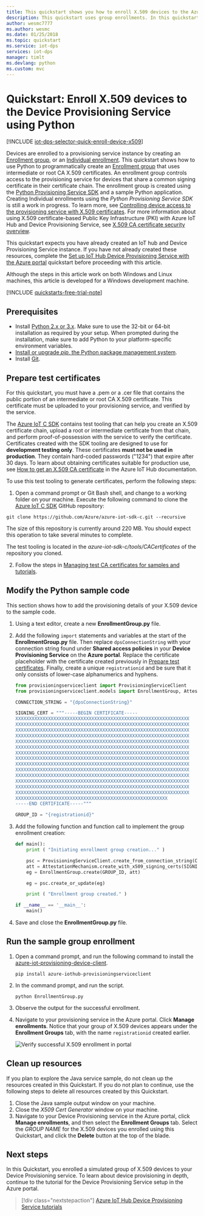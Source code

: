 ```yaml
---
title: This quickstart shows you how to enroll X.509 devices to the Azure Device Provisioning Service using Python | Microsoft Docs
description: This quickstart uses group enrollments. In this quickstart, you will enroll X.509 devices to the Azure IoT Hub Device Provisioning Service using Python
author: wesmc7777
ms.author: wesmc
ms.date: 01/25/2018
ms.topic: quickstart
ms.service: iot-dps
services: iot-dps 
manager: timlt
ms.devlang: python
ms.custom: mvc
---
```


# Quickstart: Enroll X.509 devices to the Device Provisioning Service using Python

[!INCLUDE [iot-dps-selector-quick-enroll-device-x509](../../includes/iot-dps-selector-quick-enroll-device-x509.md)]

Devices are enrolled to a provisioning service instance by creating an [Enrollment group](concepts-service.md#enrollment-group), or an [Individual enrollment](concepts-service.md#individual-enrollment). This quickstart shows how to use Python to programmatically create an [Enrollment group](concepts-service.md#enrollment-group) that uses intermediate or root CA X.509 certificates. An enrollment group controls access to the provisioning service for devices that share a common signing certificate in their certificate chain. The enrollment group is created using the [Python Provisioning Service SDK](https://github.com/Azure/azure-iot-sdk-python/tree/master/provisioning_service_client) and a sample Python application. Creating Individual enrollments using the *Python Provisioning Service SDK* is still a work in progress. To learn more, see [Controlling device access to the provisioning service with X.509 certificates](./concepts-security.md#controlling-device-access-to-the-provisioning-service-with-x509-certificates). For more information about using X.509 certificate-based Public Key Infrastructure (PKI) with Azure IoT Hub and Device Provisioning Service, see [X.509 CA certificate security overview](https://docs.microsoft.com/azure/iot-hub/iot-hub-x509ca-overview).

This quickstart expects you have already created an IoT hub and Device Provisioning Service instance. If you have not already created these resources, complete the [Set up IoT Hub Device Provisioning Service with the Azure portal](./quick-setup-auto-provision.md) quickstart before proceeding with this article.

Although the steps in this article work on both Windows and Linux machines, this article is developed for a Windows development machine.

[!INCLUDE [quickstarts-free-trial-note](../../includes/quickstarts-free-trial-note.md)]


## Prerequisites

- Install [Python 2.x or 3.x](https://www.python.org/downloads/). Make sure to use the 32-bit or 64-bit installation as required by your setup. When prompted during the installation, make sure to add Python to your platform-specific environment variables.
- [Install or upgrade *pip*, the Python package management system](https://pip.pypa.io/en/stable/installing/).
- Install [Git](https://git-scm.com/download/).



## Prepare test certificates

For this quickstart, you must have a .pem or a .cer file that contains the public portion of an intermediate or root CA X.509 certificate. This certificate must be uploaded to your provisioning service, and verified by the service. 

The [Azure IoT C SDK](https://github.com/Azure/azure-iot-sdk-c) contains test tooling that can help you create an X.509 certificate chain, upload a root or intermediate certificate from that chain, and perform proof-of-possession with the service to verify the certificate. Certificates created with the SDK tooling are designed to use for **development testing only**. These certificates **must not be used in production**. They contain hard-coded passwords ("1234") that expire after 30 days. To learn about obtaining certificates suitable for production use, see [How to get an X.509 CA certificate](https://docs.microsoft.com/azure/iot-hub/iot-hub-x509ca-overview#how-to-get-an-x509-ca-certificate) in the Azure IoT Hub documentation.

To use this test tooling to generate certificates, perform the following steps: 
 
1. Open a command prompt or Git Bash shell, and change to a working folder on your machine. Execute the following command to clone the [Azure IoT C SDK](https://github.com/Azure/azure-iot-sdk-c) GitHub repository:
    
  ```cmd/sh
  git clone https://github.com/Azure/azure-iot-sdk-c.git --recursive
  ```

  The size of this repository is currently around 220 MB. You should expect this operation to take several minutes to complete.

  The test tooling is located in the *azure-iot-sdk-c/tools/CACertificates* of the repository you cloned.    

2. Follow the steps in [Managing test CA certificates for samples and tutorials](https://github.com/Azure/azure-iot-sdk-c/blob/master/tools/CACertificates/CACertificateOverview.md). 


## Modify the Python sample code

This section shows how to add the provisioning details of your X.509 device to the sample code. 

1. Using a text editor, create a new **EnrollmentGroup.py** file.

1. Add the following `import` statements and variables at the start of the **EnrollmentGroup.py** file. Then replace `dpsConnectionString` with your connection string found under **Shared access policies** in your **Device Provisioning Service** on the **Azure portal**. Replace the certificate placeholder with the certificate created previously in [Prepare test certificates](quick-enroll-device-x509-python.md#prepare-test-certificates). Finally, create a unique `registrationid` and be sure that it only consists of lower-case alphanumerics and hyphens.  
   
    ```python
    from provisioningserviceclient import ProvisioningServiceClient
    from provisioningserviceclient.models import EnrollmentGroup, AttestationMechanism

    CONNECTION_STRING = "{dpsConnectionString}"

    SIGNING_CERT = """-----BEGIN CERTIFICATE-----
    XXXXXXXXXXXXXXXXXXXXXXXXXXXXXXXXXXXXXXXXXXXXXXXXXXXXXXXXXXXXXXXX
    XXXXXXXXXXXXXXXXXXXXXXXXXXXXXXXXXXXXXXXXXXXXXXXXXXXXXXXXXXXXXXXX
    XXXXXXXXXXXXXXXXXXXXXXXXXXXXXXXXXXXXXXXXXXXXXXXXXXXXXXXXXXXXXXXX
    XXXXXXXXXXXXXXXXXXXXXXXXXXXXXXXXXXXXXXXXXXXXXXXXXXXXXXXXXXXXXXXX
    XXXXXXXXXXXXXXXXXXXXXXXXXXXXXXXXXXXXXXXXXXXXXXXXXXXXXXXXXXXXXXXX
    XXXXXXXXXXXXXXXXXXXXXXXXXXXXXXXXXXXXXXXXXXXXXXXXXXXXXXXXXXXXXXXX
    XXXXXXXXXXXXXXXXXXXXXXXXXXXXXXXXXXXXXXXXXXXXXXXXXXXXXXXXXXXXXXXX
    XXXXXXXXXXXXXXXXXXXXXXXXXXXXXXXXXXXXXXXXXXXXXXXXXXXXXXXXXXXXXXXX
    XXXXXXXXXXXXXXXXXXXXXXXXXXXXXXXXXXXXXXXXXXXXXXXXXXXXXXXXXXXXXXXX
    XXXXXXXXXXXXXXXXXXXXXXXXXXXXXXXXXXXXXXXXXXXXXXXXXXXXXXXXXXXXXXXX
    XXXXXXXXXXXXXXXXXXXXXXXXXXXXXXXXXXXXXXXXXXXXXXXXXXXXXXXXXXXXXXXX
    XXXXXXXXXXXXXXXXXXXXXXXXXXXXXXXXXXXXXXXXXXXXXXXXXXXXXXXXXXXXXXXX
    XXXXXXXXXXXXXXXXXXXXXXXXXXXXXXXXXXXXXXXXXXXXXXXXXXXXXXXXXXXXXXXX
    XXXXXXXXXXXXXXXXXXXXXXXXXXXXXXXXXXXXXXXXXXXXXXXXXXXXXXXXXXXXXXXX
    XXXXXXXXXXXXXXXXXXXXXXXXXXXXXXXXXXXXXXXXXXXXXXXXXXXXXXXX
    -----END CERTIFICATE-----"""

    GROUP_ID = "{registrationid}"
    ```

1. Add the following function and function call to implement the group enrollment creation:
   
    ```python
    def main():
        print ( "Initiating enrollment group creation..." )

        psc = ProvisioningServiceClient.create_from_connection_string(CONNECTION_STRING)
        att = AttestationMechanism.create_with_x509_signing_certs(SIGNING_CERT)
        eg = EnrollmentGroup.create(GROUP_ID, att)

        eg = psc.create_or_update(eg)
    
        print ( "Enrollment group created." )

    if __name__ == '__main__':
        main()
    ```

1. Save and close the **EnrollmentGroup.py** file.
 

## Run the sample group enrollment

1. Open a command prompt, and run the following command to install the [azure-iot-provisioning-device-client](https://pypi.org/project/azure-iot-provisioning-device-client).

    ```cmd/sh
    pip install azure-iothub-provisioningserviceclient    
    ```

2. In the command prompt, and run the script.

    ```cmd/sh
    python EnrollmentGroup.py
    ```

3. Observe the output for the successful enrollment.

4. Navigate to your provisioning service in the Azure portal. Click **Manage enrollments**. Notice that your group of X.509 devices appears under the **Enrollment Groups** tab, with the name `registrationid` created earlier. 

    ![Verify successful X.509 enrollment in portal](./media/quick-enroll-device-x509-python/1.png)  


## Clean up resources
If you plan to explore the Java service sample, do not clean up the resources created in this Quickstart. If you do not plan to continue, use the following steps to delete all resources created by this Quickstart.

1. Close the Java sample output window on your machine.
1. Close the _X509 Cert Generator_ window on your machine.
1. Navigate to your Device Provisioning service in the Azure portal, click **Manage enrollments**, and then select the **Enrollment Groups** tab. Select the *GROUP NAME* for the X.509 devices you enrolled using this Quickstart, and click the **Delete** button at the top of the blade.  


## Next steps
In this Quickstart, you enrolled a simulated group of X.509 devices to your Device Provisioning service. To learn about device provisioning in depth, continue to the tutorial for the Device Provisioning Service setup in the Azure portal. 

> [!div class="nextstepaction"]
> [Azure IoT Hub Device Provisioning Service tutorials](./tutorial-set-up-cloud.md)
